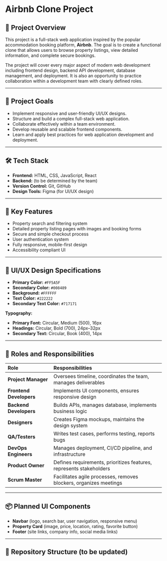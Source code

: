 # Airbnb Clone Project

## 📖 Project Overview

This project is a full-stack web application inspired by the popular accommodation booking platform, **Airbnb**. The goal is to create a functional clone that allows users to browse property listings, view detailed information, and complete secure bookings. 

The project will cover every major aspect of modern web development including frontend design, backend API development, database management, and deployment. It is also an opportunity to practice collaboration within a development team with clearly defined roles.

---

## 🎯 Project Goals

- Implement responsive and user-friendly UI/UX designs.
- Structure and build a complex full-stack web application.
- Collaborate effectively within a team environment.
- Develop reusable and scalable frontend components.
- Learn and apply best practices for web application development and deployment.

---

## 🛠️ Tech Stack

- **Frontend:** HTML, CSS, JavaScript, React
- **Backend:** (to be determined by the team)
- **Version Control:** Git, GitHub
- **Design Tools:** Figma (for UI/UX design)

---

## 📐 Key Features

- Property search and filtering system
- Detailed property listing pages with images and booking forms
- Secure and simple checkout process
- User authentication system
- Fully responsive, mobile-first design
- Accessibility compliant UI

---

## 📝 UI/UX Design Specifications

- **Primary Color:** `#FF5A5F`
- **Secondary Color:** `#008489`
- **Background:** `#FFFFFF`
- **Text Color:** `#222222`
- **Secondary Text Color:** `#717171`

**Typography:**
- **Primary Font:** Circular, Medium (500), 16px
- **Headings:** Circular, Bold (700), 24px–32px
- **Secondary Text:** Circular, Book (400), 14px

---

## 👥 Roles and Responsibilities

| Role              | Responsibilities                                                 |
|:------------------|:----------------------------------------------------------------|
| **Project Manager** | Oversees timeline, coordinates the team, manages deliverables   |
| **Frontend Developers** | Implements UI components, ensures responsive design      |
| **Backend Developers** | Builds APIs, manages database, implements business logic |
| **Designers**      | Creates Figma mockups, maintains the design system               |
| **QA/Testers**     | Writes test cases, performs testing, reports bugs                |
| **DevOps Engineers** | Manages deployment, CI/CD pipeline, and infrastructure       |
| **Product Owner**  | Defines requirements, prioritizes features, represents stakeholders |
| **Scrum Master**   | Facilitates agile processes, removes blockers, organizes meetings |

---

## 📦 Planned UI Components

- **Navbar** (logo, search bar, user navigation, responsive menu)
- **Property Card** (image, price, location, rating, favorite button)
- **Footer** (site links, company info, social media links)

---

## 📌 Repository Structure (to be updated)

